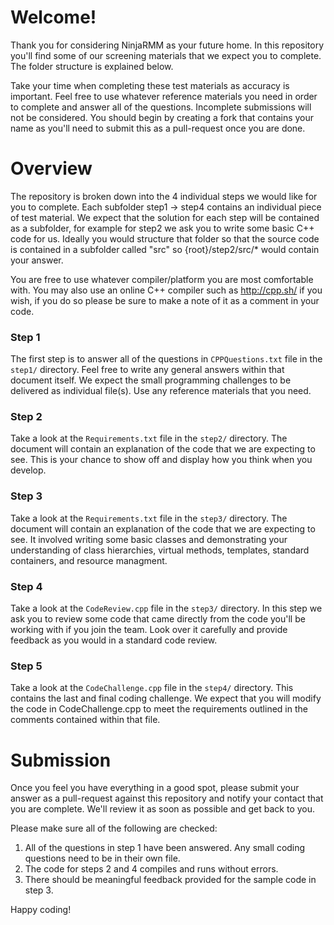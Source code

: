 # Welcome!
Thank you for considering NinjaRMM as your future home. In this repository you'll find some of our screening materials that we expect you to complete. The folder structure is explained below. 

Take your time when completing these test materials as accuracy is important. Feel free to use whatever reference materials you need in order to complete and answer all of the questions. Incomplete submissions will not be considered. You should begin by creating a fork that contains your name as you'll need to submit this as a pull-request once you are done. 

# Overview
The repository is broken down into the 4 individual steps we would like for you to complete. Each subfolder step1 -> step4 contains an individual piece of test material. We expect that the solution for each step will be contained as a subfolder, for example for step2 we ask you to write some basic C++ code for us. Ideally you would structure that folder so that the source code is contained in a subfolder called "src" so {root}/step2/src/* would contain your answer. 

You are free to use whatever compiler/platform you are most comfortable with. You may also use an online C++ compiler such as http://cpp.sh/ if you wish, if you do so please be sure to make a note of it as a comment in your code. 

### Step 1 
The first step is to answer all of the questions in `CPPQuestions.txt` file in the `step1/` directory. Feel free to write any general answers within that document itself. We expect the small programming challenges to be delivered as individual file(s). Use any reference materials that you need.

### Step 2
Take a look at the `Requirements.txt` file in the `step2/` directory. The document will contain an explanation of the code that we are expecting to see. This is your chance to show off and display how you think when you develop.

### Step 3
Take a look at the `Requirements.txt` file in the `step3/` directory. The document will contain an explanation of the code that we are expecting to see. It involved writing some basic classes and demonstrating your understanding of class hierarchies, virtual methods, templates, standard containers, and resource managment. 

### Step 4
Take a look at the `CodeReview.cpp` file in the `step3/` directory. In this step we ask you to review some code that came directly from the code you'll be working with if you join the team. Look over it carefully and provide feedback as you would in a standard code review.

### Step 5
Take a look at the `CodeChallenge.cpp` file in the `step4/` directory. This contains the last and final coding challenge. We expect that you will modify the code in CodeChallenge.cpp to meet the requirements outlined in the comments contained within that file. 

# Submission
Once you feel you have everything in a good spot, please submit your answer as a pull-request against this repository and notify your contact that you are complete. We'll review it as soon as possible and get back to you.

Please make sure all of the following are checked:
1. All of the questions in step 1 have been answered. 
Any small coding questions need to be in their own file.
2. The code for steps 2 and 4 compiles and runs without errors. 
3. There should be meaningful feedback provided for the sample code in step 3.

Happy coding!

